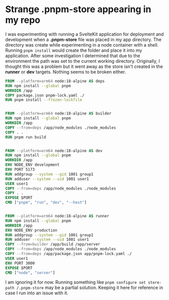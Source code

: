 # Strange .pnpm-store appearing in my repo

I was experimenting with running a SvelteKit application for deployment and development when a **.pnpm-store** file was placed in my app directory. The directory was create while experimenting in a node container with a shell. Running `pnpm install` would create the folder and place it into my application. After some investigation I determined that due to the environment the path was set to the current working directory. Originally, I thought this was a problem but it went away as the store isn't created in the **runner** or **dev** targets. Nothing seems to be broken either.

```Dockerfile
FROM --platform=arm64 node:18-alpine AS deps
RUN npm install --global pnpm
WORKDIR /app
COPY package.json pnpm-lock.yaml ./
RUN pnpm install --frozen-lockfile


FROM --platform=arm64 node:18-alpine AS builder
RUN npm install --global pnpm
WORKDIR /app
COPY --from=deps /app/node_modules ./node_modules
COPY . .
RUN pnpm run build


FROM --platform=arm64 node:18-alpine AS dev
RUN npm install --global pnpm
WORKDIR /app
ENV NODE_ENV development
ENV PORT 5173
RUN addgroup --system --gid 1001 group1
RUN adduser --system --uid 1001 user1
USER user1
COPY --from=deps /app/node_modules ./node_modules
COPY . .
EXPOSE $PORT
CMD ["pnpm", "run", "dev", "--host"]


FROM --platform=arm64 node:18-alpine AS runner
RUN npm install --global pnpm
WORKDIR /app
ENV NODE_ENV production
RUN addgroup --system --gid 1001 group1
RUN adduser --system --uid 1001 user1
COPY --from=builder /app/build /app/server
COPY --from=deps /app/node_modules ./node_modules
COPY --from=deps /app/package.json app/pnpm-lock.yaml ./
USER user1
ENV PORT 3000
EXPOSE $PORT
CMD ["node", "server"]
```

I am ignoring it for now. Running something like `pnpm configure set store-path /.pnpm-store` may be a partial solution. Keeping it here for reference in case I run into an issue with it.
